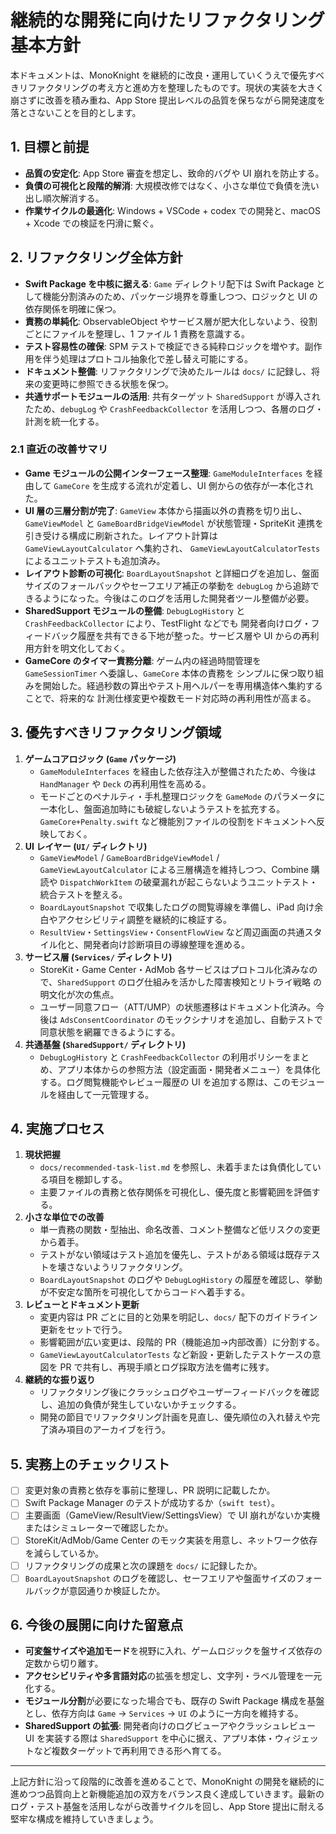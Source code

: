 # 継続的な開発に向けたリファクタリング基本方針

本ドキュメントは、MonoKnight を継続的に改良・運用していくうえで優先すべきリファクタリングの考え方と進め方を整理したものです。現状の実装を大きく崩さずに改善を積み重ね、App Store 提出レベルの品質を保ちながら開発速度を落とさないことを目的とします。

## 1. 目標と前提
- **品質の安定化**: App Store 審査を想定し、致命的バグや UI 崩れを防止する。
- **負債の可視化と段階的解消**: 大規模改修ではなく、小さな単位で負債を洗い出し順次解消する。
- **作業サイクルの最適化**: Windows + VSCode + codex での開発と、macOS + Xcode での検証を円滑に繋ぐ。

## 2. リファクタリング全体方針
- **Swift Package を中核に据える**: `Game` ディレクトリ配下は Swift Package として機能分割済みのため、パッケージ境界を尊重しつつ、ロジックと UI の依存関係を明確に保つ。
- **責務の単純化**: ObservableObject やサービス層が肥大化しないよう、役割ごとにファイルを整理し、1 ファイル 1 責務を意識する。
- **テスト容易性の確保**: SPM テストで検証できる純粋ロジックを増やす。副作用を伴う処理はプロトコル抽象化で差し替え可能にする。
- **ドキュメント整備**: リファクタリングで決めたルールは `docs/` に記録し、将来の変更時に参照できる状態を保つ。
- **共通サポートモジュールの活用**: 共有ターゲット `SharedSupport` が導入されたため、`debugLog` や `CrashFeedbackCollector`
  を活用しつつ、各層のログ・計測を統一化する。

### 2.1 直近の改善サマリ
- **Game モジュールの公開インターフェース整理**: `GameModuleInterfaces` を経由して `GameCore`
  を生成する流れが定着し、UI 側からの依存が一本化された。
- **UI 層の三層分割が完了**: `GameView` 本体から描画以外の責務を切り出し、`GameViewModel` と `GameBoardBridgeViewModel`
  が状態管理・SpriteKit 連携を引き受ける構成に刷新された。レイアウト計算は `GameViewLayoutCalculator` へ集約され、
  `GameViewLayoutCalculatorTests` によるユニットテストも追加済み。
- **レイアウト診断の可視化**: `BoardLayoutSnapshot` と詳細ログを追加し、盤面サイズのフォールバックやセーフエリア補正の挙動を
  `debugLog` から追跡できるようになった。今後はこのログを活用した開発者ツール整備が必要。
- **SharedSupport モジュールの整備**: `DebugLogHistory` と `CrashFeedbackCollector` により、TestFlight などでも
  開発者向けログ・フィードバック履歴を共有できる下地が整った。サービス層や UI からの再利用方針を明文化しておく。
- **GameCore のタイマー責務分離**: ゲーム内の経過時間管理を `GameSessionTimer` へ委譲し、`GameCore` 本体の責務を
  シンプルに保つ取り組みを開始した。経過秒数の算出やテスト用ヘルパーを専用構造体へ集約することで、将来的な
  計測仕様変更や複数モード対応時の再利用性が高まる。

## 3. 優先すべきリファクタリング領域
1. **ゲームコアロジック (`Game` パッケージ)**
   - `GameModuleInterfaces` を経由した依存注入が整備されたため、今後は `HandManager` や `Deck` の再利用性を高める。
   - モードごとのペナルティ・手札整理ロジックを `GameMode` のパラメータに一本化し、盤面追加時にも破綻しないようテストを拡充する。
     `GameCore+Penalty.swift` など機能別ファイルの役割をドキュメントへ反映しておく。
2. **UI レイヤー (`UI/` ディレクトリ)**
   - `GameViewModel` / `GameBoardBridgeViewModel` / `GameViewLayoutCalculator` による三層構造を維持しつつ、Combine 購読や
     `DispatchWorkItem` の破棄漏れが起こらないようユニットテスト・統合テストを整える。
   - `BoardLayoutSnapshot` で収集したログの閲覧導線を準備し、iPad 向け余白やアクセシビリティ調整を継続的に検証する。
   - `ResultView`・`SettingsView`・`ConsentFlowView` など周辺画面の共通スタイル化と、開発者向け診断項目の導線整理を進める。
3. **サービス層 (`Services/` ディレクトリ)**
   - StoreKit・Game Center・AdMob 各サービスはプロトコル化済みなので、`SharedSupport` のログ仕組みを活かした障害検知とリトライ戦略
     の明文化が次の焦点。
   - ユーザー同意フロー（ATT/UMP）の状態遷移はドキュメント化済み。今後は `AdsConsentCoordinator` のモックシナリオを追加し、自動テストで
     同意状態を網羅できるようにする。
4. **共通基盤 (`SharedSupport/` ディレクトリ)**
   - `DebugLogHistory` と `CrashFeedbackCollector` の利用ポリシーをまとめ、アプリ本体からの参照方法（設定画面・開発者メニュー）を具体化
     する。ログ閲覧機能やレビュー履歴の UI を追加する際は、このモジュールを経由して一元管理する。

## 4. 実施プロセス
1. **現状把握**
   - `docs/recommended-task-list.md` を参照し、未着手または負債化している項目を棚卸しする。
   - 主要ファイルの責務と依存関係を可視化し、優先度と影響範囲を評価する。
2. **小さな単位での改善**
   - 単一責務の関数・型抽出、命名改善、コメント整備など低リスクの変更から着手。
   - テストがない領域はテスト追加を優先し、テストがある領域は既存テストを壊さないようリファクタリング。
   - `BoardLayoutSnapshot` のログや `DebugLogHistory` の履歴を確認し、挙動が不安定な箇所を可視化してからコードへ着手する。
3. **レビューとドキュメント更新**
   - 変更内容は PR ごとに目的と効果を明記し、`docs/` 配下のガイドライン更新をセットで行う。
   - 影響範囲が広い変更は、段階的 PR（機能追加→内部改善）に分割する。
   - `GameViewLayoutCalculatorTests` など新設・更新したテストケースの意図を PR で共有し、再現手順とログ採取方法を備考に残す。
4. **継続的な振り返り**
   - リファクタリング後にクラッシュログやユーザーフィードバックを確認し、追加の負債が発生していないかチェックする。
   - 開発の節目でリファクタリング計画を見直し、優先順位の入れ替えや完了済み項目のアーカイブを行う。

## 5. 実務上のチェックリスト
- [ ] 変更対象の責務と依存を事前に整理し、PR 説明に記載したか。
- [ ] Swift Package Manager のテストが成功するか（`swift test`）。
- [ ] 主要画面（GameView/ResultView/SettingsView）で UI 崩れがないか実機またはシミュレーターで確認したか。
- [ ] StoreKit/AdMob/Game Center のモック実装を用意し、ネットワーク依存を減らしているか。
- [ ] リファクタリングの成果と次の課題を `docs/` に記録したか。
- [ ] `BoardLayoutSnapshot` のログを確認し、セーフエリアや盤面サイズのフォールバックが意図通りか検証したか。

## 6. 今後の展開に向けた留意点
- **可変盤サイズや追加モード**を視野に入れ、ゲームロジックを盤サイズ依存の定数から切り離す。
- **アクセシビリティや多言語対応**の拡張を想定し、文字列・ラベル管理を一元化する。
- **モジュール分割**が必要になった場合でも、既存の Swift Package 構成を基盤とし、依存方向は `Game` → `Services` → `UI` のように一方向を維持する。
- **SharedSupport の拡張**: 開発者向けのログビューアやクラッシュレビュー UI を実装する際は `SharedSupport` を中心に据え、アプリ本体・ウィジェットなど複数ターゲットで再利用できる形へ育てる。

---

上記方針に沿って段階的に改善を進めることで、MonoKnight の開発を継続的に進めつつ品質向上と新機能追加の双方をバランス良く達成していきます。最新のログ・テスト基盤を活用しながら改善サイクルを回し、App Store 提出に耐える堅牢な構成を維持していきましょう。

